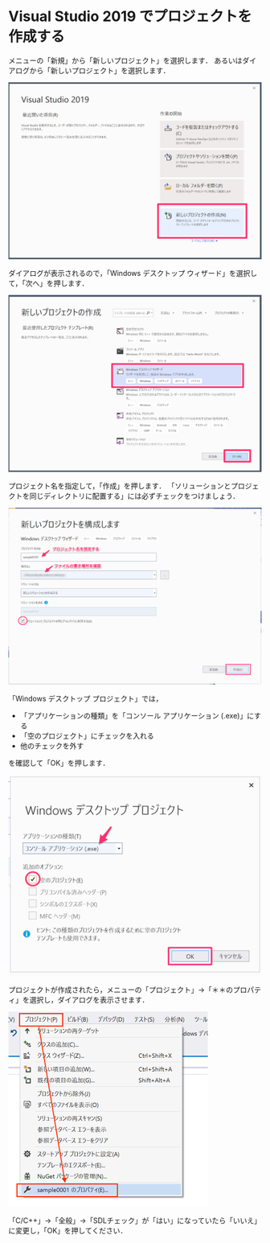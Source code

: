 # Visual Studio 2019 でプロジェクトを作成する

メニューの「新規」から「新しいプロジェクト」を選択します．
あるいはダイアログから「新しいプロジェクト」を選択します．

![プロジェクト作成](/img/vs2019project-1.png)

ダイアログが表示されるので，「Windows デスクトップ ウィザード」を選択して，「次へ」を押します．

![ウィザード](/img/vs2019project-2.png)

プロジェクト名を指定して，「作成」を押します．
「ソリューションとプロジェクトを同じディレクトリに配置する」には必ずチェックをつけましょう．

![プロジェクトの構成](/img/vs2019project-3.png)

「Windows デスクトップ プロジェクト」では，

- 「アプリケーションの種類」を「コンソール アプリケーション (.exe)」にする
- 「空のプロジェクト」にチェックを入れる
- 他のチェックを外す

を確認して「OK」を押します．

![プロジェクトの設定](/img/vs2019project-4.png)

プロジェクトが作成されたら，メニューの「プロジェクト」→「＊＊のプロパティ」を選択し，ダイアログを表示させます．

![プロジェクトのプロパティ](/img/vs2019nosdl-1.png)

「C/C++」→「全般」→「SDLチェック」が「はい」になっていたら「いいえ」に変更し，「OK」を押してください．
